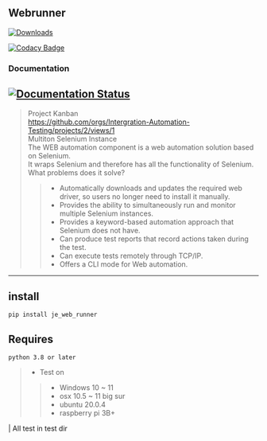 ## Webrunner
[![Downloads](https://static.pepy.tech/badge/je-web-runner)](https://pepy.tech/project/je-web-runner)

[![Codacy Badge](https://app.codacy.com/project/badge/Grade/cc97412a6f3e4c5592ce45dd7b9db946)](https://www.codacy.com/gh/JE-Chen/WebRunner/dashboard?utm_source=github.com&amp;utm_medium=referral&amp;utm_content=JE-Chen/WebRunner&amp;utm_campaign=Badge_Grade)

### Documentation

[![Documentation Status](https://readthedocs.org/projects/webrunner/badge/?version=latest)](https://webrunner.readthedocs.io/en/latest/?badge=latest)
---
> Project Kanban \
> https://github.com/orgs/Intergration-Automation-Testing/projects/2/views/1 \
> Multiton Selenium Instance  \
> The WEB automation component is a web automation solution based on Selenium. \
> It wraps Selenium and therefore has all the functionality of Selenium. \
> What problems does it solve? 
>> * Automatically downloads and updates the required web driver, so users no longer need to install it manually.
>> * Provides the ability to simultaneously run and monitor multiple Selenium instances.
>> * Provides a keyword-based automation approach that Selenium does not have.
>> * Can produce test reports that record actions taken during the test.
>> * Can execute tests remotely through TCP/IP.
>> * Offers a CLI mode for Web automation.
---

## install

```
pip install je_web_runner
```

## Requires

```
python 3.8 or later
```

>* Test on
>>    * Windows 10 ~ 11
>>    * osx 10.5 ~ 11 big sur
>>    * ubuntu 20.0.4
>>    * raspberry pi 3B+

| All test in test dir